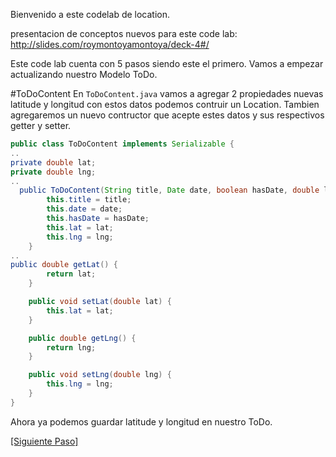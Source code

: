 
Bienvenido a este codelab de location. 

presentacion de conceptos nuevos para este code lab: http://slides.com/roymontoyamontoya/deck-4#/

Este code lab cuenta con 5 pasos siendo este el primero. Vamos a empezar actualizando nuestro Modelo ToDo.

#ToDoContent
En `ToDoContent.java` vamos a agregar 2 propiedades nuevas latitude y longitud con estos datos podemos contruir un Location. Tambien agregaremos un nuevo contructor que acepte estes datos y sus respectivos getter y setter.
```java
public class ToDoContent implements Serializable {
..
private double lat;
private double lng;
..
  public ToDoContent(String title, Date date, boolean hasDate, double lat, double lng) {
        this.title = title;
        this.date = date;
        this.hasDate = hasDate;
        this.lat = lat;
        this.lng = lng;
    }
..
public double getLat() {
        return lat;
    }

    public void setLat(double lat) {
        this.lat = lat;
    }

    public double getLng() {
        return lng;
    }

    public void setLng(double lng) {
        this.lng = lng;
    }
}
```

Ahora ya podemos guardar latitude y longitud en nuestro ToDo.

[\[Siguiente Paso\]](02_detail_layout.md)


